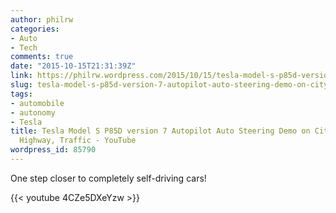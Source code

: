 ```yaml
---
author: philrw
categories:
- Auto
- Tech
comments: true
date: "2015-10-15T21:31:39Z"
link: https://philrw.wordpress.com/2015/10/15/tesla-model-s-p85d-version-7-autopilot-auto-steering-demo-on-city-streets-highway-traffic-youtube/
slug: tesla-model-s-p85d-version-7-autopilot-auto-steering-demo-on-city-streets-highway-traffic-youtube
tags:
- automobile
- autonomy
- Tesla
title: Tesla Model S P85D version 7 Autopilot Auto Steering Demo on City Streets,
  Highway, Traffic - YouTube
wordpress_id: 85790
---
```


One step closer to completely self-driving cars!

{{< youtube 4CZe5DXeYzw >}}
